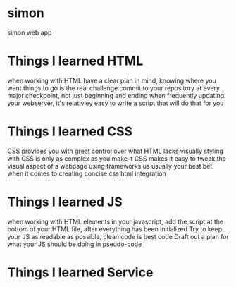 # simon
simon web app


# Things I learned HTML
when working with HTML have a clear plan in mind, knowing where you want things to go is the real challenge
commit to your repository at every major checkpoint, not just beginning and ending
when frequently updating your webserver, it's relativley easy to write a script that will do that for you 

# Things I learned CSS
CSS provides you with great control over what HTML lacks visually
styling with CSS is only as complex as you make it
CSS makes it easy to tweak the visual aspect of a webpage
using frameworks us usually your best bet when it comes to creating concise css html integration

# Things I learned JS
when working with HTML elements in your javascript, add the script at the bottom of your HTML file, after everything has been initialized
Try to keep your JS as readable as possible, clean code is best code
Draft out a plan for what your JS should be doing in pseudo-code

# Things I learned Service
